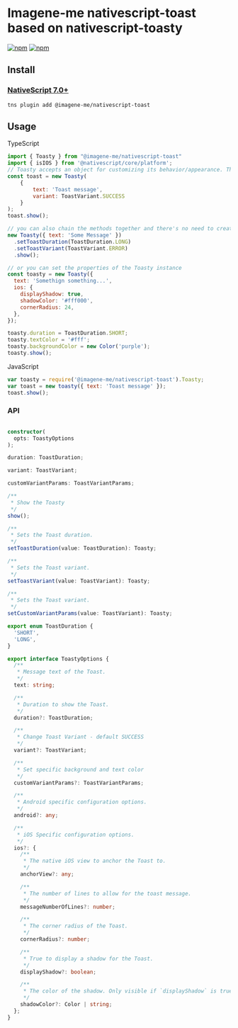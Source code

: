 # Imagene-me nativescript-toast based on nativescript-toasty

[![npm](https://img.shields.io/npm/v/nativescript-toasty.svg)](https://www.npmjs.com/package/nativescript-toast)
[![npm](https://img.shields.io/npm/dt/nativescript-toasty.svg?label=npm%20downloads)](https://www.npmjs.com/package/nativescript-toast)

## Install

### [NativeScript 7.0+](https://github.com/imagene-me/ns-plugins/tree/master/packages/nativescript-toast)

`tns plugin add @imagene-me/nativescript-toast`

## Usage

TypeScript

```js
import { Toasty } from "@imagene-me/nativescript-toast"
import { isIOS } from '@nativescript/core/platform';
// Toasty accepts an object for customizing its behavior/appearance. The only REQUIRED value is `text` which is the message for the toast.
const toast = new Toasty(
    {
        text: 'Toast message',
        variant: ToastVariant.SUCCESS
    }
);
toast.show();

// you can also chain the methods together and there's no need to create a reference to the Toasty instance with this approach
new Toasty({ text: 'Some Message' })
  .setToastDuration(ToastDuration.LONG)
  .setToastVariant(ToastVariant.ERROR)
  .show();

// or you can set the properties of the Toasty instance
const toasty = new Toasty({
  text: 'Somethign something...',
  ios: {
    displayShadow: true,
    shadowColor: '#fff000',
    cornerRadius: 24,
  },
});

toasty.duration = ToastDuration.SHORT;
toasty.textColor = '#fff';
toasty.backgroundColor = new Color('purple');
toasty.show();
```

JavaScript

```js
var toasty = require('@imagene-me/nativescript-toast').Toasty;
var toast = new toasty({ text: 'Toast message' });
toast.show();
```

### API

```typescript

constructor(
  opts: ToastyOptions
);

duration: ToastDuration;

variant: ToastVariant;

customVariantParams: ToastVariantParams;

/**
 * Show the Toasty
 */
show();

/**
 * Sets the Toast duration.
 */
setToastDuration(value: ToastDuration): Toasty;

/**
 * Sets the Toast variant.
 */
setToastVariant(value: ToastVariant): Toasty;

/**
 * Sets the Toast variant.
 */
setCustomVariantParams(value: ToastVariant): Toasty;

```

```typescript
export enum ToastDuration {
  'SHORT',
  'LONG',
}

export interface ToastyOptions {
  /**
   * Message text of the Toast.
   */
  text: string;

  /**
   * Duration to show the Toast.
   */
  duration?: ToastDuration;

  /**
   * Change Toast Variant - default SUCCESS
   */
  variant?: ToastVariant;

  /**
   * Set specific background and text color
   */
  customVariantParams?: ToastVariantParams;

  /**
   * Android specific configuration options.
   */
  android?: any;

  /**
   * iOS Specific configuration options.
   */
  ios?: {
    /**
     * The native iOS view to anchor the Toast to.
     */
    anchorView?: any;

    /**
     * The number of lines to allow for the toast message.
     */
    messageNumberOfLines?: number;

    /**
     * The corner radius of the Toast.
     */
    cornerRadius?: number;

    /**
     * True to display a shadow for the Toast.
     */
    displayShadow?: boolean;

    /**
     * The color of the shadow. Only visible if `displayShadow` is true.
     */
    shadowColor?: Color | string;
  };
}
```
